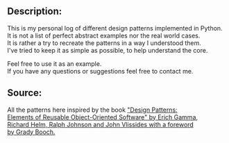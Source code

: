 ## Description:
This is my personal log of different design patterns implemented
in Python. <br>
It is not a list of perfect abstract examples nor
 the real world cases. <br>
 It is rather a try to recreate the patterns
  in a way I understood them. <br>
I've tried to keep it as simple as possible, to help understand the core. <br> 

Feel free to use it as an example. <br>
If you have any questions or suggestions feel free to contact me.

## Source:
All the patterns here inspired by the book ["Design Patterns:<br> 
Elements of Reusable Object-Oriented Software" by Erich Gamma,<br>
  Richard Helm, Ralph Johnson and John Vlissides with a foreword<br>
   by Grady Booch.](https://www.amazon.com/Design-Patterns-Elements-Reusable-Object-Oriented/dp/0201633612/)
